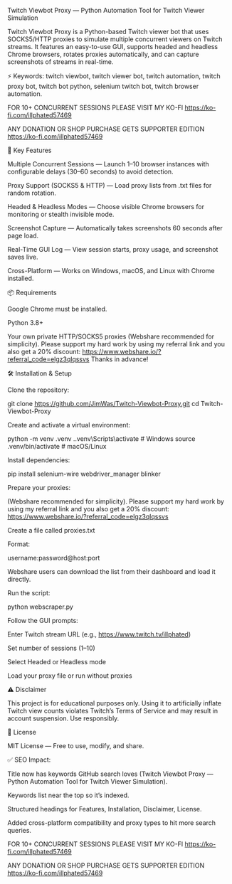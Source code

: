 Twitch Viewbot Proxy — Python Automation Tool for Twitch Viewer Simulation

Twitch Viewbot Proxy is a Python-based Twitch viewer bot that uses SOCKS5/HTTP proxies to simulate multiple concurrent viewers on Twitch streams.
It features an easy-to-use GUI, supports headed and headless Chrome browsers, rotates proxies automatically, and can capture screenshots of streams in real-time.

⚡ Keywords: twitch viewbot, twitch viewer bot, twitch automation, twitch proxy bot, twitch bot python, selenium twitch bot, twitch browser automation.


FOR 10+ CONCURRENT SESSIONS PLEASE VISIT MY KO-FI
https://ko-fi.com/illphated57469

ANY DONATION OR SHOP PURCHASE GETS SUPPORTER EDITION
https://ko-fi.com/illphated57469


🚀 Key Features

Multiple Concurrent Sessions — Launch 1–10 browser instances with configurable delays (30–60 seconds) to avoid detection.

Proxy Support (SOCKS5 & HTTP) — Load proxy lists from .txt files for random rotation.

Headed & Headless Modes — Choose visible Chrome browsers for monitoring or stealth invisible mode.

Screenshot Capture — Automatically takes screenshots 60 seconds after page load.

Real-Time GUI Log — View session starts, proxy usage, and screenshot saves live.

Cross-Platform — Works on Windows, macOS, and Linux with Chrome installed.

📦 Requirements

Google Chrome must be installed.

Python 3.8+

Your own private HTTP/SOCKS5 proxies (Webshare recommended for simplicity).
Please support my hard work by using my referral link and you also get a 20% discount: https://www.webshare.io/?referral_code=elgz3qlqssvs
Thanks in advance! 



🛠 Installation & Setup

Clone the repository:

git clone https://github.com/JimWas/Twitch-Viewbot-Proxy.git
cd Twitch-Viewbot-Proxy


Create and activate a virtual environment:

python -m venv .venv
.\.venv\Scripts\activate   # Windows
source .venv/bin/activate # macOS/Linux


Install dependencies:

pip install selenium-wire webdriver_manager blinker


Prepare your proxies:

(Webshare recommended for simplicity).
Please support my hard work by using my referral link and you also get a 20% discount: https://www.webshare.io/?referral_code=elgz3qlqssvs

Create a file called proxies.txt

Format:

username:password@host:port


Webshare users can download the list from their dashboard and load it directly.

Run the script:

python webscraper.py


Follow the GUI prompts:

Enter Twitch stream URL (e.g., https://www.twitch.tv/illphated)

Set number of sessions (1–10)

Select Headed or Headless mode

Load your proxy file or run without proxies

⚠ Disclaimer

This project is for educational purposes only.
Using it to artificially inflate Twitch view counts violates Twitch’s Terms of Service and may result in account suspension.
Use responsibly.

📜 License

MIT License — Free to use, modify, and share.

✅ SEO Impact:

Title now has keywords GitHub search loves (Twitch Viewbot Proxy — Python Automation Tool for Twitch Viewer Simulation).

Keywords list near the top so it’s indexed.

Structured headings for Features, Installation, Disclaimer, License.

Added cross-platform compatibility and proxy types to hit more search queries.

FOR 10+ CONCURRENT SESSIONS PLEASE VISIT MY KO-FI
https://ko-fi.com/illphated57469

ANY DONATION OR SHOP PURCHASE GETS SUPPORTER EDITION
https://ko-fi.com/illphated57469
